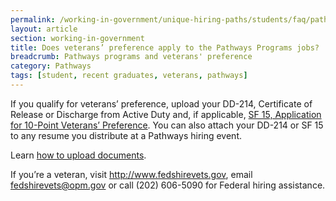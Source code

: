 ```yaml
---
permalink: /working-in-government/unique-hiring-paths/students/faq/pathways-program-veteran/
layout: article
section: working-in-government
title: Does veterans’ preference apply to the Pathways Programs jobs?
breadcrumb: Pathways programs and veterans' preference
category: Pathways
tags: [student, recent graduates, veterans, pathways]
---
```


If you qualify for veterans’ preference, upload your DD-214, Certificate of Release or Discharge from Active Duty and, if applicable, [SF 15, Application for 10-Point Veterans’ Preference](http://www.opm.gov/Forms/pdf_fill/SF15.pdf). You can also attach your DD-214 or SF 15 to any resume you distribute at a Pathways hiring event.

Learn [how to upload documents](../../../../../how-to/account/documents/upload/).

If you’re a veteran, visit http://www.fedshirevets.gov, email fedshirevets@opm.gov or call (202) 606-5090 for Federal hiring assistance.
